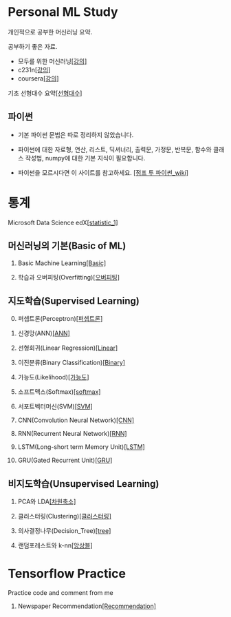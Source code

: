 # Personal ML Study
개인적으로 공부한 머신러닝 요약.

공부하기 좋은 자료.
- 모두를 위한 머신러닝[[강의]](http://hunkim.github.io/ml/)
- c231n[[강의]](https://www.youtube.com/watch?v=vT1JzLTH4G4&list=PLC1qU-LWwrF64f4QKQT-Vg5Wr4qEE1Zxk)
- coursera[[강의]](https://www.coursera.org/learn/machine-learning)



기초 선형대수 요약[[선형대수]](https://nbviewer.jupyter.org/gist/gihyunkim/e52e2dbadde7b30c8d524a12a310685c/%EC%84%A0%ED%98%95%EB%8C%80%EC%88%98%20%EC%A0%95%EB%A6%AC.ipynb)


## 파이썬
  - 기본 파이썬 문법은 따로 정리하지 않았습니다.
  
  
  - 파이썬에 대한 자료형, 연산, 리스트, 딕셔너리, 출력문, 가정문, 반복문, 함수와 클래스 작성법, numpy에 대한 기본 지식이 필요합니다.
  
  
  - 파이썬을 모르시다면 이 사이트를 참고하세요. [[점프 투 파이썬_wiki]](https://wikidocs.net/book/1)
 
 
# 통계
Microsoft Data Science edX[[statistic_1]](https://nbviewer.jupyter.org/gist/gihyunkim/4a9275b3955a754db33d2bfa72503599)

## 머신러닝의 기본(Basic of ML)
1. Basic Machine Learning[[Basic]](https://nbviewer.jupyter.org/gist/gihyunkim/f7d2d1982d20e0815d80327000254bcb)


2. 학습과 오버피팅(Overfitting)[[오버피팅]](https://nbviewer.jupyter.org/gist/gihyunkim/5f6c486b195203aefeabd0b61a031e24)

## 지도학습(Supervised Learning)
0. 퍼셉트론(Perceptron)[[퍼셉트론]](https://nbviewer.jupyter.org/gist/gihyunkim/3762d08914628cc00d61c2cf827feffc)


1. 신경망(ANN)[[ANN]](https://nbviewer.jupyter.org/gist/gihyunkim/7e16fa3ddbd00f426cc05a620b4e6209)


2. 선형회귀(Linear Regression)[[Linear]](https://nbviewer.jupyter.org/gist/gihyunkim/4245ec9968439e3418864893e5f20d5d)


3. 이진분류(Binary Classification)[[Binary]](https://nbviewer.jupyter.org/gist/gihyunkim/3e9edb09286a220cf8aec63cd24da9c6)


4. 가능도(Likelihood)[[가능도]](https://nbviewer.jupyter.org/gist/gihyunkim/d11b003dcfe081c087275820d61e4f1c)


5. 소프트맥스(Softmax)[[softmax]](https://nbviewer.jupyter.org/gist/gihyunkim/027b1aac0efafd001d514a6b09e6f00b)


6. 서포트벡터머신(SVM)[[SVM]](https://nbviewer.jupyter.org/gist/gihyunkim/a7eacd0e8eee41c62b755bd89d87cf3c)


5. CNN(Convolution Neural Network)[[CNN]](https://nbviewer.jupyter.org/gist/gihyunkim/2ddffc8b85bbe7b05bd62d6b1d3e5e6e)


6. RNN(Recurrent Neural Network)[[RNN]](https://nbviewer.jupyter.org/gist/gihyunkim/01675389d30351a4e7c51b16c814c2cd)


7. LSTM(Long-short term Memory Unit)[[LSTM]](https://nbviewer.jupyter.org/gist/gihyunkim/77d0408405ec712ffb6af4176c8ce44e)


8. GRU(Gated Recurrent Unit)[[GRU]](https://nbviewer.jupyter.org/gist/gihyunkim/0f6b693cf2e08a02d68b0407e6588655)



## 비지도학습(Unsupervised Learning)
1. PCA와 LDA[[차원축소]](https://nbviewer.jupyter.org/gist/gihyunkim/f87456718baedc7231cc6e304237e9f2)


2. 클러스터링(Clustering)[[클러스터링]](https://nbviewer.jupyter.org/gist/gihyunkim/f1ec7c2fda37db3e676278312ba4c1d4)


3. 의사결정나무(Decision_Tree)[[tree]](https://nbviewer.jupyter.org/gist/gihyunkim/d80521e2a904b9a28555ce9cecd58eb2)


4. 랜덤포레스트와 k-nn[[앙상블]](https://nbviewer.jupyter.org/gist/gihyunkim/19f88e7a9bde472fc677048f938e8482)


# Tensorflow Practice
Practice code and comment from me


1. Newspaper Recommendation[[Recommendation]](https://nbviewer.jupyter.org/gist/gihyunkim/f73436eheh4186a04c8458933fee748a2ec134186a04c8458933fee748a2ec1)
